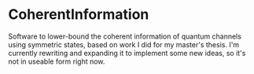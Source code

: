 # CoherentInformation
Software to lower-bound the coherent information of quantum channels using symmetric states, based on work I did for my master's thesis. 
I'm currently rewriting and expanding it to implement some new ideas, so it's not in useable form right now.

